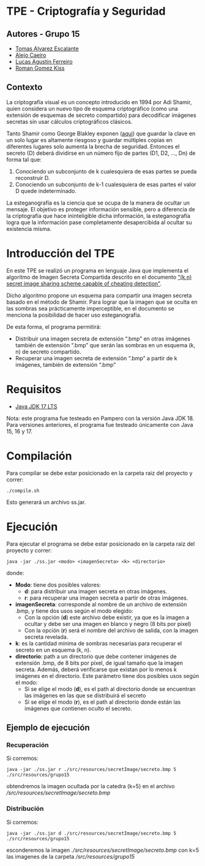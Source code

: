 # TPE - Criptografía y Seguridad

## Autores - Grupo 15
- [Tomas Alvarez Escalante](https://github.com/tomalvarezz)
- [Alejo Caeiro](https://github.com/AleCaeiro)
- [Lucas Agustin Ferreiro](https://github.com/lukyferreiro)
- [Roman Gomez Kiss](https://github.com/rgomezkiss)


## Contexto

La criptografía visual es un concepto introducido en 1994 por Adi Shamir, quien 
considera un nuevo tipo de esquema criptográfico (como una extensión de esquemas
de secreto compartido) para decodificar imágenes secretas sin usar cálculos criptográficos clásicos.

Tanto Shamir como George Blakley exponen ([aqui](docs/Secreto_Compartido.pdf)) que guardar
la clave en un solo lugar es altamente riesgoso y guardar múltiples copias en diferentes
lugares solo aumenta la brecha de seguridad. Entonces el secreto (D) deberá dividirse en
un número fijo de partes (D1, D2, ..., Dn) de forma tal que: 
1. Conociendo un subconjunto de k cualesquiera de esas partes se pueda reconstruir D. 
2. Conociendo un subconjunto de k-1 cualesquiera de esas partes el valor D quede indeterminado. 

La esteganografía es la ciencia que se ocupa de la manera de ocultar un mensaje.
El objetivo es proteger información sensible, pero a diferencia de la criptografía que hace
ininteligible dicha información, la esteganografía logra que la información pase completamente
desapercibida al ocultar su existencia misma. 

# Introducción del TPE

En este TPE se realizó un programa en lenguaje Java que implementa el algoritmo de Imagen
Secreta Compartida descrito en el documento [“(k,n) secret image sharing scheme capable of
cheating detection"](docs/Paper_Algoritmo.pdf).

Dicho algoritmo propone un esquema para compartir una imagen secreta basado en el método de Shamir.
Para lograr que la imagen que se oculta en las sombras sea prácticamente imperceptible, en el
documento se menciona la posibilidad de hacer uso esteganografía. 

De esta forma, el programa permitirá: 
- Distribuir una imagen secreta de extensión “.bmp” en otras imágenes también de extensión “.bmp” que serán las sombras en un esquema (k, n) de secreto compartido. 
- Recuperar una imagen secreta de extensión “.bmp” a partir de k imágenes, también de extensión “.bmp” 

# Requisitos

- [Java JDK 17 LTS](https://www.oracle.com/java/technologies/downloads/#java17)

Nota: este programa fue testeado en Pampero con la versión Java JDK 18.
Para versiones anteriores, el programa fue testeado únicamente con Java 15, 16 y 17.

# Compilación

Para compilar se debe estar posicionado en la carpeta raiz del proyecto y correr:

```shell
./compile.sh
```

Esto generará un archivo ss.jar.

# Ejecución

Para ejecutar el programa se debe estar posicionado en la carpeta raiz del proyecto y correr:

```shell
java -jar ./ss.jar <modo> <imagenSecreta> <k> <directorio>
```

donde:
- **Modo**: tiene dos posibles valores:
  - **d**: para distribuir una imagen secreta en otras imágenes.
  - **r**: para recuperar una imagen secreta a partir de otras imágenes.
- **imagenSecreta**: corresponde al nombre de un archivo de extensión .bmp, y tiene dos usos según el modo elegido:
  - Con la opción (**d**) este archivo debe existir, ya que es la imagen a ocultar y debe ser una imagen en blanco y negro (8 bits por pixel)
  - Con la opción (**r**) será el nombre del archivo de salida, con la imagen secreta revelada.
- **k**: es la cantidad mínima de sombras necesarias para recuperar el secreto en un esquema (k, n).
- **directorio**: path a un directorio que debe contener imágenes de extensión .bmp, de 8 bits por píxel, de igual tamaño que la imagen secreta. 
Además, deberá verificarse que existan por lo menos k imágenes en el directorio. Este parámetro tiene dos posibles usos según el modo:
  - Si se elige el modo (**d**), es el path al directorio donde se encuentran las imágenes en las que se distribuirá el secreto
  - Si se elige el modo (**r**), es el path al directorio donde están las imágenes que contienen oculto el secreto.

## Ejemplo de ejecución

### Recuperación

Si corremos:

```shell
java -jar ./ss.jar r ./src/resources/secretImage/secreto.bmp 5 ./src/resources/grupo15
```

obtendremos la imagen ocultada por la catedra (k=5) en el archivo */src/resources/secretImage/secreto.bmp*

### Distribución

Si corremos:

```shell
java -jar ./ss.jar d ./src/resources/secretImage/secreto.bmp 5 ./src/resources/grupo15 
```

esconderemos la imagen *./src/resources/secretImage/secreto.bmp* con k=5 las imagenes de la carpeta */src/resources/grupo15* 

